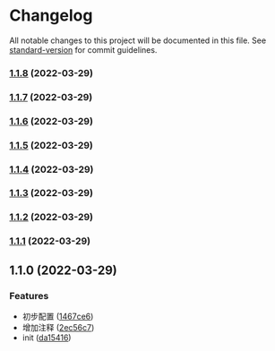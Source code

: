 # Changelog

All notable changes to this project will be documented in this file. See [standard-version](https://github.com/conventional-changelog/standard-version) for commit guidelines.

### [1.1.8](https://github.com/limoon7/commonRollup/compare/v1.1.7...v1.1.8) (2022-03-29)

### [1.1.7](https://github.com/limoon7/commonRollup/compare/v1.1.0...v1.1.7) (2022-03-29)

### [1.1.6](https://github.com/limoon7/commonRollup/compare/v1.1.5...v1.1.6) (2022-03-29)

### [1.1.5](https://github.com/limoon7/commonRollup/compare/v1.1.4...v1.1.5) (2022-03-29)

### [1.1.4](https://github.com/limoon7/commonRollup/compare/v1.1.3...v1.1.4) (2022-03-29)

### [1.1.3](https://github.com/limoon7/commonRollup/compare/v1.1.2...v1.1.3) (2022-03-29)

### [1.1.2](https://github.com/limoon7/commonRollup/compare/v1.1.1...v1.1.2) (2022-03-29)

### [1.1.1](https://github.com/limoon7/commonRollup/compare/v1.1.0...v1.1.1) (2022-03-29)

## 1.1.0 (2022-03-29)


### Features

* 初步配置 ([1467ce6](https://github.com/limoon7/commonRollup/commit/1467ce692df1cef43af55e7e8a7ccb175998ae4e))
* 增加注释 ([2ec56c7](https://github.com/limoon7/commonRollup/commit/2ec56c7d62dd61ea161529db38c7f269f058f50c))
* init ([da15416](https://github.com/limoon7/commonRollup/commit/da15416d186861799bcfd883c5a79e45faa9a176))
